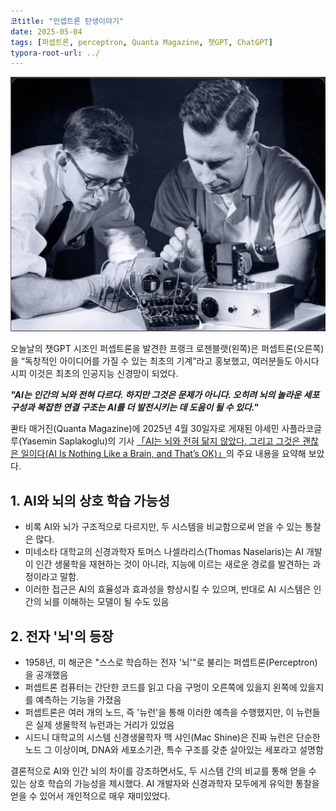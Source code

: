 ```yaml
---
코title: "인셉트론 탄생이야기"
date: 2025-05-04
tags: [퍼셉트론, perceptron, Quanta Magazine, 챗GPT, ChatGPT]
typora-root-url: ../
---
```


![그림 - 퍼셉트론](/../images/2025-05/Perceptron.png)



오늘날의 챗GPT 시조인 퍼셉트론을 발견한 프랭크 로젠블랫(왼쪽)은 퍼셉트론(오른쪽)을 “독창적인 아이디어를 가질 수 있는 최초의 기계”라고 홍보했고, 여러분들도 아시다시피 이것은 최초의 인공지능 신경망이 되었다.



***"AI는 인간의 뇌와 전혀 다르다. 하지만 그것은 문제가 아니다. 오히려 뇌의 놀라운 세포 구성과 복잡한 연결 구조는 AI를 더 발전시키는 데 도움이 될 수 있다."***



콴타 매거진(Quanta Magazine)에 2025년 4월 30일자로 게재된 야세민 사플라코글루(Yasemin Saplakoglu)의 기사 [「AI는 뇌와 전혀 닮지 않았다. 그리고 그것은 괜찮은 일이다(AI Is Nothing Like a Brain, and That’s OK)」](https://www.quantamagazine.org/ai-is-nothing-like-a-brain-and-thats-ok-20250430/)의 주요 내용을 요약해 보았다.



## 1. AI와 뇌의 상호 학습 가능성

* 비록 AI와 뇌가 구조적으로 다르지만, 두 시스템을 비교함으로써 얻을 수 있는 통찰은 많다.
* 미네소타 대학교의 신경과학자 토머스 나셀라리스(Thomas Naselaris)는 AI 개발이 인간 생물학을 재현하는 것이 아니라, 지능에 이르는 새로운 경로를 발견하는 과정이라고 말함.
* 이러한 접근은 AI의 효율성과 효과성을 향상시킬 수 있으며, 반대로 AI 시스템은 인간의 뇌를 이해하는 모델이 될 수도 있음



## 2. 전자 '뇌'의 등장

* 1958년, 미 해군은 "스스로 학습하는 전자 '뇌'"로 불리는 퍼셉트론(Perceptron)을 공개했음
* 퍼셉트론 컴퓨터는 간단한 코드를 읽고 다음 구멍이 오른쪽에 있을지 왼쪽에 있을지를 예측하는 기능을 가졌음
* 퍼셉트론은 여러 개의 노드, 즉 '뉴런'을 통해 이러한 예측을 수행했지만, 이 뉴런들은 실제 생물학적 뉴런과는 거리가 있었음
* 시드니 대학교의 시스템 신경생물학자 맥 샤인(Mac Shine)은 진짜 뉴런은 단순한 노드 그 이상이며, DNA와 세포소기관, 특수 구조를 갖춘 살아있는 세포라고 설명함



결론적으로 AI와 인간 뇌의 차이를 강조하면서도, 두 시스템 간의 비교를 통해 얻을 수 있는 상호 학습의 가능성을 제시했다. AI 개발자와 신경과학자 모두에게 유익한 통찰을 얻을 수 있어서 개인적으로 매우 재미있었다. 
